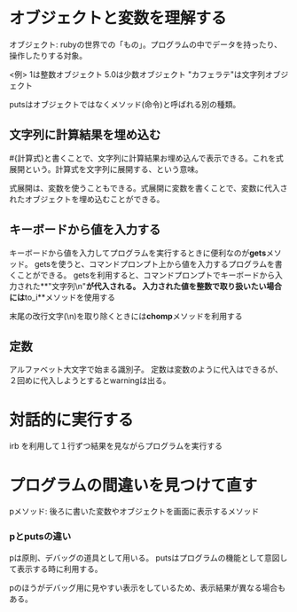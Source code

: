 # オブジェクトと変数を理解する

オブジェクト: rubyの世界での「もの」。プログラムの中でデータを持ったり、操作したりする対象。

<例>
1は整数オブジェクト
5.0は少数オブジェクト
"カフェラテ"は文字列オブジェクト

putsはオブジェクトではなくメソッド(命令)と呼ばれる別の種類。


## 文字列に計算結果を埋め込む
#{計算式}と書くことで、文字列に計算結果お埋め込んで表示できる。これを式展開という。計算式を文字列に展開する、という意味。

式展開は、変数を使うこともできる。式展開に変数を書くことで、変数に代入されたオブジェクトを埋め込むことができる。


## キーボードから値を入力する
キーボードから値を入力してプログラムを実行するときに便利なのが**gets**メソッド。
getsを使うと、コマンドプロンプト上から値を入力するプログラムを書くことができる。
getsを利用すると、コマンドプロンプトでキーボードから入力された**"文字列\n"**が代入される。
入力された値を整数で取り扱いたい場合には**to_i**メソッドを使用する

末尾の改行文字(\n)を取り除くときには**chomp**メソッドを利用する

## 定数
アルファベット大文字で始まる識別子。
定数は変数のように代入はできるが、２回めに代入しようとするとwarningは出る。


# 対話的に実行する
irb を利用して１行ずつ結果を見ながらプログラムを実行する

# プログラムの間違いを見つけて直す
pメソッド: 後ろに書いた変数やオブジェクトを画面に表示するメソッド

### pとputsの違い

pは原則、デバッグの道具として用いる。
putsはプログラムの機能として意図して表示する時に利用する。

pのほうがデバッグ用に見やすい表示をしているため、表示結果が異なる場合もある。
